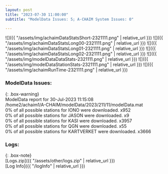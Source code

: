 ```yaml
---
layout: post
title: "2023-07-30 11:00:00"
subtitle: "ModelData Issues: 5; A-CHAIM System Issues: 0"

---
```


![]({{ "/assets/img/achaimDataStatsShort-2321111.png" | relative_url }})
![]({{ "/assets/img/achaimDataStatsLong00-2321111.png" | relative_url }})
![]({{ "/assets/img/achaimDataStatsLong01-2321111.png" | relative_url }})
![]({{ "/assets/img/achaimDataStatsLong02-2321111.png" | relative_url }})
![]({{ "/assets/img/modelDataDataStats-2321111.png" | relative_url }})
![]({{ "/assets/img/modelDataStationStats-2321111.png" | relative_url }})
![]({{ "/assets/img/achaimRunTime-2321111.png" | relative_url }})


### ModelData Issues:  
  
{: .box-warning}  
 ModelData report for 30-Jul-2023 11:15:08   
 /home2/achaim1/A-CHAIM/modelData/2023/211/11/modelData.mat   
 0% of all possible stations for IONO were downloaded. x952   
 0% of all possible stations for JASON were downloaded. x9   
 0% of all possible stations for KASI were downloaded. x3957   
 0% of all possible stations for QGN were downloaded. x55   
 0% of all possible stations for KARTVERKET were downloaded. x3666   
  


### Logs:  
  
{: .box-note}  
[Logs.zip]({{ "/assets/other/logs.zip" | relative_url }})  
[Log Info]({{ "/logInfo" | relative_url }})  
